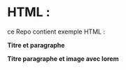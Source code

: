 # HTML : 

ce Repo contient exemple HTML : 

**Titre et paragraphe**

**Titre paragraphe et image avec lorem**
